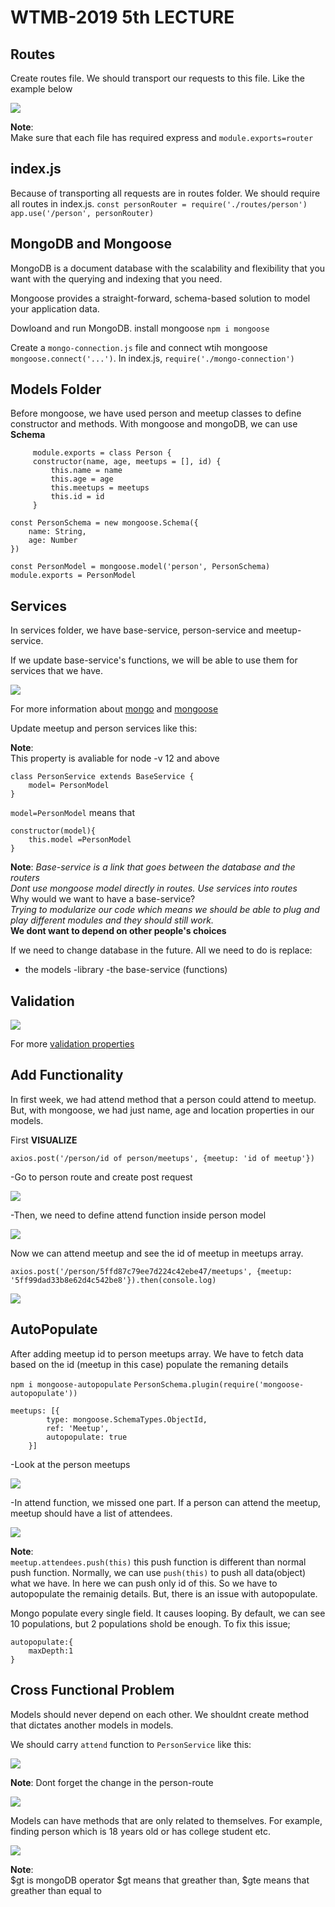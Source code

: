 # WTMB-2019 5th LECTURE 

## Routes


Create routes file. We should transport our requests to this file. 
Like the example below

![](ss/routes.png)

**Note**:<br>
Make sure that each file has required express and `module.exports=router`

## index.js


Because of transporting all requests are in routes folder. We should require all routes in index.js.
`const personRouter = require('./routes/person')`
`app.use('/person', personRouter)`

## MongoDB and Mongoose


MongoDB is a document database with the scalability and flexibility that you want with the querying and indexing that you need.

Mongoose provides a straight-forward, schema-based solution to model your application data.

Dowloand and run MongoDB. install mongoose `npm i mongoose`

Create a ```mongo-connection.js``` file and connect wtih mongoose `mongoose.connect('...')`. In index.js, `require('./mongo-connection')`

## Models Folder


Before mongoose, we have used person and meetup classes to define constructor and methods. With mongoose and mongoDB, we can use **Schema**

```
     module.exports = class Person {
     constructor(name, age, meetups = [], id) {
         this.name = name
         this.age = age
         this.meetups = meetups
         this.id = id
     }

```

```
const PersonSchema = new mongoose.Schema({
    name: String,
    age: Number
})
```

```
const PersonModel = mongoose.model('person', PersonSchema)
module.exports = PersonModel
```

## Services

In services folder, we have base-service, person-service and meetup-service.

If we update base-service's functions, we will be able to use them for services that we have.

![](ss/base-service.png)

For more information about [mongo](https://docs.mongodb.com/manual/reference/) and [mongoose](https://mongoosejs.com/docs/api.html)

Update meetup and person services like this:

**Note**:<br>
This property is avaliable for node -v 12 and above 
```
class PersonService extends BaseService {
    model= PersonModel
}
```
`model=PersonModel` means that
 ``` 
 constructor(model){
     this.model =PersonModel
 }
 ```

**Note**:
*Base-service is a link that goes between the database and the routers*<br>
*Dont use mongoose model directly in routes. Use services into routes*<br>
Why would we want to have a base-service?<br>
*Trying to modularize our code which means we should be able to plug and play different modules and they should still work.*<br>
**We dont want to depend on other people's choices**

If we need to change database in the future. All we need to do is replace:
- the models
-library
-the base-service (functions)

## Validation

![](ss/validation.png)

For more [validation properties](https://mongoosejs.com/docs/validation.html#built-in-validators)

## Add Functionality

In first week, we had attend method that a person could attend to meetup. But, with mongoose, we had just name, age and location properties in our models.<br>

First **VISUALIZE**

`axios.post('/person/id of person/meetups', {meetup: 'id of meetup'})`

-Go to person route and create post request

![](ss/attend.png)

-Then, we need to define attend function inside person model

![](ss/attend2.png)

Now we can attend meetup and see the id of meetup in meetups array.<br>

`axios.post('/person/5ffd87c79ee7d224c42ebe47/meetups', {meetup: '5ff99dad33b8e62d4c542be8'}).then(console.log)`

![](ss/meetups.png)

## AutoPopulate

After adding meetup id to person meetups array. We have to fetch data based on the id (meetup in this case) populate the remaning details

`npm i mongoose-autopopulate`
`PersonSchema.plugin(require('mongoose-autopopulate'))`
```
meetups: [{
        type: mongoose.SchemaTypes.ObjectId,
        ref: 'Meetup',
        autopopulate: true
    }]
```
-Look at the person meetups

![](ss/meetup.png)

-In attend function, we missed one part. If a person can attend the meetup, meetup should have a list of attendees.

![](ss/attendees.png)

**Note**:<br>
`meetup.attendees.push(this)` this push function is different than normal push function. Normally, we can use `push(this)` to push all data(object) what we have. In here we can push only id of this. So we have to autopopulate the remainig details. But, there is an issue with autopopulate.<br>

Mongo populate every single field. It causes looping. By default, we can see 10 populations, but 2 populations shold be enough. To fix this issue;

```
autopopulate:{
    maxDepth:1
}
```

## Cross Functional Problem

Models should never depend on each other. We shouldnt create method that dictates another models in models. <br>

We should carry `attend` function to `PersonService` like this:

![](ss/function.png)

**Note**: Dont forget the change in the person-route

![](ss/router.png)

Models can have methods that are only related to themselves. For example, finding person which is 18 years old or has college student etc.

![](ss/peers.png)

**Note**:<br>
$gt is mongoDB operator
$gt means that greather than, $gte means that greather than equal to

